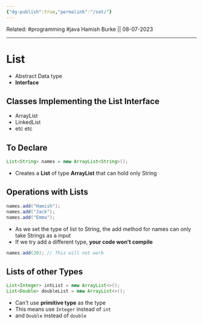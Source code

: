 ```yaml
---
{"dg-publish":true,"permalink":"/set/"}
---
```


Related: #programming #java 
Hamish Burke || 08-07-2023
***

# List

- Abstract Data type 
- **Interface**

## Classes Implementing the List Interface

- ArrayList
- LinkedList
- etc etc

## To Declare

```java
List<String> names = new ArrayList<String>();
```

- Creates a **List** of type **ArrayList** that can hold only String

## Operations with Lists

```java
names.add("Hamish");
names.add("Jack");
names.add("Emma");
```

- As we set the type of list to String, the add method for names can only take Strings as a input
- If we try add a different type, **your code won't compile**

```java
names.add(20); // This will not work
```

## Lists of other Types

```java
List<Integer> intList = new ArrayList<>();
List<Double> doubleList = new ArrayList<>();
```

- Can't use **primitive type** as the type
- This means use `Integer` instead of `int`
- and `Double` instead of `double`


